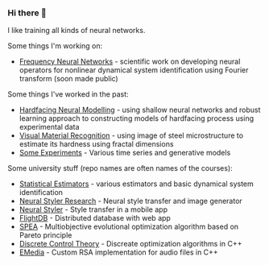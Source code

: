 ### Hi there 👋

<!--
**kzajac97/kzajac97** is a ✨ _special_ ✨ repository because its `README.md` (this file) appears on your GitHub profile.

Here are some ideas to get you started:

- 🔭 I’m currently working on ...
- 🌱 I’m currently learning ...
- 👯 I’m looking to collaborate on ...
- 🤔 I’m looking for help with ...
- 💬 Ask me about ...
- 📫 How to reach me: ...
- 😄 Pronouns: ...
- ⚡ Fun fact: ...
-->

I like training all kinds of neural networks. <br>

Some things I'm working on:
* [Frequency Neural Networks]() - scientific work on developing neural operators for nonlinear dynamical system identification using Fourier transform (soon made public)

Some things I've worked in the past:
* [Hardfacing Neural Modelling](https://github.com/kzajac97/hardfacing-neural-modelling) - using shallow neural networks and robust learning approach to constructing models of hardfacing process using experimental data
* [Visual Material Recognition](https://github.com/kzajac97/visual-material-recognition) - using image of steel microstructure to estimate its hardness using fractal dimensions 
* [Some Experiments](https://github.com/kzajac97/tensorflow-notebooks) - Various time series and generative models

Some university stuff (repo names are often names of the courses):
* [Statistical Estimators](https://github.com/kzajac97/MID) - various estimators and basic dynamical system identification
* [Neural Styler Research](https://github.com/kzajac97/AWD) - Neural style transfer and image generator
* [Neural Styler](https://github.com/kzajac97/neural-styler) - Style transfer in a mobile app
* [FlightDB](https://github.com/kzajac97/flight_db) - Distributed database with web app
* [SPEA](https://github.com/kzajac97/SPEA) - Multiobjective evolutional optimization algorithm based on Pareto principle
* [Discrete Control Theory](https://github.com/kzajac97/SPD) - Discreate optimization algorithms in C++
* [EMedia](https://github.com/kzajac97/e-media) - Custom RSA implementation for audio files in C++
